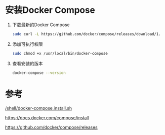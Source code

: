 # 安装Docker Compose

1. 下载最新的Docker Compose
    ```sh
    sudo curl -L https://github.com/docker/compose/releases/download/1.24.0/docker-compose-$(uname -s)-$(uname -m) -o /usr/local/bin/docker-compose
    ```
2. 添加可执行权限
    ```sh
    sudo chmod +x /usr/local/bin/docker-compose
    ```
3. 查看安装的版本
    ```sh
    docker-compose --version
    ```

# 参考

[/shell/docker-compose.install.sh]

https://docs.docker.com/compose/install

https://github.com/docker/compose/releases

[/shell/docker-compose.install.sh]:../shell/docker-compose.install.sh